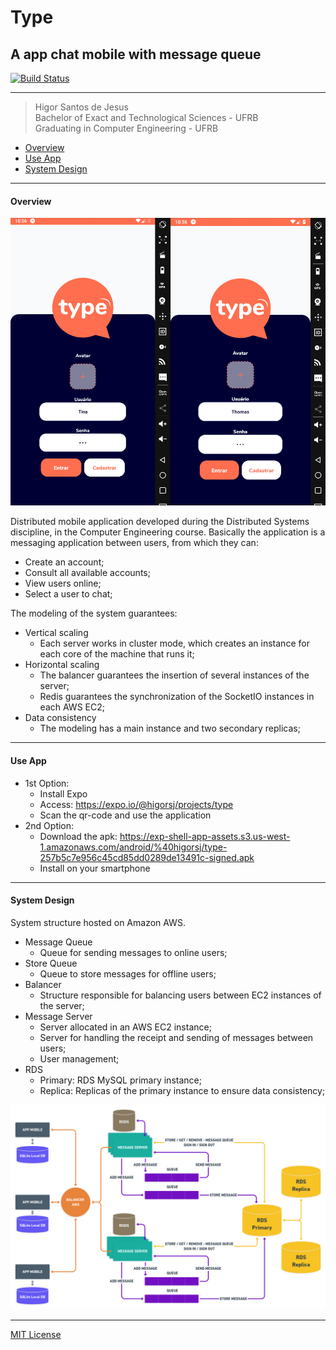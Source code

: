 # Type
## A app chat mobile with message queue
[![Build Status](https://travis-ci.org/joemccann/dillinger.svg?branch=master)](https://travis-ci.org/joemccann/dillinger)
<!-- [![React](https://simpleicons.org/icons/react.svg)]()
[![AWS](https://simpleicons.org/icons/amazonaws.svg)]()
[![Redis](https://simpleicons.org/icons/redis.svg)]()
[![MySQL](https://simpleicons.org/icons/mysql.svg)]()
[![Docker](https://simpleicons.org/icons/docker.svg)]()
[![SocketIO](https://simpleicons.org/icons/socket-dot-io.svg)]() -->

***

> Higor Santos de Jesus <br>
> Bachelor of Exact and Technological Sciences - UFRB <br>
> Graduating in Computer Engineering - UFRB <br>

- [Overview](#overview)
- [Use App](#app)
- [System Design](#server)

***
#### <a id="overview" />Overview

<div style="text-align:center"><img src="/assets/app.gif" /></div>

Distributed mobile application developed during the Distributed Systems discipline, in the Computer Engineering course. Basically the application is a messaging application between users, from which they can:

- Create an account;
- Consult all available accounts;
- View users online;
- Select a user to chat;

The modeling of the system guarantees:

- Vertical scaling
   - Each server works in cluster mode, which creates an instance for each core of the machine that runs it;
- Horizontal scaling
   - The balancer guarantees the insertion of several instances of the server;
   - Redis guarantees the synchronization of the SocketIO instances in each AWS EC2;
- Data consistency
   - The modeling has a main instance and two secondary replicas;
  
***
#### <a id="app" />Use App

- 1st Option:
  - Install Expo
  - Access: https://expo.io/@higorsj/projects/type
  - Scan the qr-code and use the application
- 2nd Option:
  - Download the apk: https://exp-shell-app-assets.s3.us-west-1.amazonaws.com/android/%40higorsj/type-257b5c7e956c45cd85dd0289de13491c-signed.apk 
  - Install on your smartphone

***
#### <a id="server" />System Design

System structure hosted on Amazon AWS.

- Message Queue
   - Queue for sending messages to online users;
- Store Queue
   - Queue to store messages for offline users;
- Balancer
   - Structure responsible for balancing users between EC2 instances of the server;
- Message Server
   - Server allocated in an AWS EC2 instance;
   - Server for handling the receipt and sending of messages between users;
   - User management;
- RDS
   - Primary: RDS MySQL primary instance;
   - Replica: Replicas of the primary instance to ensure data consistency;
  
<div style="text-align:center"><img src="/assets/design.png" /></div>

***
[MIT License](https://choosealicense.com/licenses/mit/)


[//]: # (These are reference links used in the body of this note and get stripped out when the markdown processor does its job. There is no need to format nicely because it shouldn't be seen. Thanks SO - http://stackoverflow.com/questions/4823468/store-comments-in-markdown-syntax)


   [dill]: <https://github.com/joemccann/dillinger>
   [git-repo-url]: <https://github.com/joemccann/dillinger.git>
   [john gruber]: <http://daringfireball.net>
   [df1]: <http://daringfireball.net/projects/markdown/>
   [markdown-it]: <https://github.com/markdown-it/markdown-it>
   [Ace Editor]: <http://ace.ajax.org>
   [node.js]: <http://nodejs.org>
   [Twitter Bootstrap]: <http://twitter.github.com/bootstrap/>
   [jQuery]: <http://jquery.com>
   [@tjholowaychuk]: <http://twitter.com/tjholowaychuk>
   [express]: <http://expressjs.com>
   [AngularJS]: <http://angularjs.org>
   [Gulp]: <http://gulpjs.com>

   [PlDb]: <https://github.com/joemccann/dillinger/tree/master/plugins/dropbox/README.md>
   [PlGh]: <https://github.com/joemccann/dillinger/tree/master/plugins/github/README.md>
   [PlGd]: <https://github.com/joemccann/dillinger/tree/master/plugins/googledrive/README.md>
   [PlOd]: <https://github.com/joemccann/dillinger/tree/master/plugins/onedrive/README.md>
   [PlMe]: <https://github.com/joemccann/dillinger/tree/master/plugins/medium/README.md>
   [PlGa]: <https://github.com/RahulHP/dillinger/blob/master/plugins/googleanalytics/README.md>
